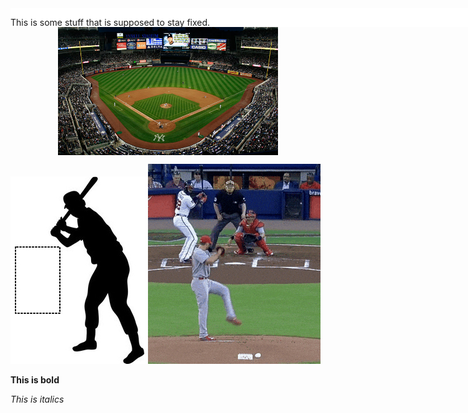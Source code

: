 <body style="width: 750px; padding-top: 0; margin-top: 0">

<div style="position: fixed; height: 30px; width : 100%; background-color: #FFF"; margin: 0>

This is some stuff that is supposed to stay fixed.

</div>


<img src="Yankee-Stadium.jpg" style="display: block; margin: 50px auto 12px auto; width: 70%"/>

![Pitch sequence](pitch_seq2.gif) ![Delivery](delivery-optimized.gif)

**This is bold**

*This is italics*
</body>
